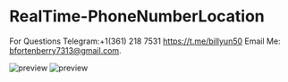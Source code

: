 # RealTime-PhoneNumberLocation
For Questions Telegram:+1(361) 218 7531 https://t.me/billyun50
Email Me: bfortenberry7313@gmail.com.


![preview](https://github.com/BitWalls-Sec/RealTime-PhoneNumberLocation/blob/main/Number-Location.png)
![preview](https://github.com/BitWalls-Sec/RealTime-PhoneNumberLocation/blob/main/Number-Location%202.png)
